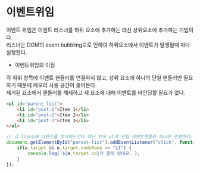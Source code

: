 # 이벤트위임

이벤트 위임은 이벤트 리스너를 하위 요소에 추가하는 대신 상위요소에 추가하는 기법이다. <br />
리스너는 DOM의 event bubbling으로 인하여 하위요소에서 이벤트가 발생될때 마다 실행한다. <br />

- 이벤트위임의 이점 <br />

각 하위 항목에 이벤트 핸들러를 연결하지 않고, 상위 요소에 하나의 단일 핸들러만 필요하기 때문에 메모리 사용 공간이 줄어든다. <br />
제거된 요소에서 핸들러를 해제하고 새 요소에 대해 이벤트를 바인딩할 필요가 없다. <br />


```html
<ul id="parent-list">
	<li id="post-1">Item 1</li>
	<li id="post-2">Item 2</li>
	<li id="post-3">Item 3</li>
</ul>
```

```javascript
// 각 li요소에 이벤트를 부여하는것이 아닌 부모 ul에 단일 이벤트핸들러 하나만 연결한다.
document.getElementById("parent-list").addEventListener("click", function(e) {
	if(e.target && e.target.nodeName == "LI") {
		console.log(`${e.target.id}가 클릭 됬네요.`);
	}
});
```
